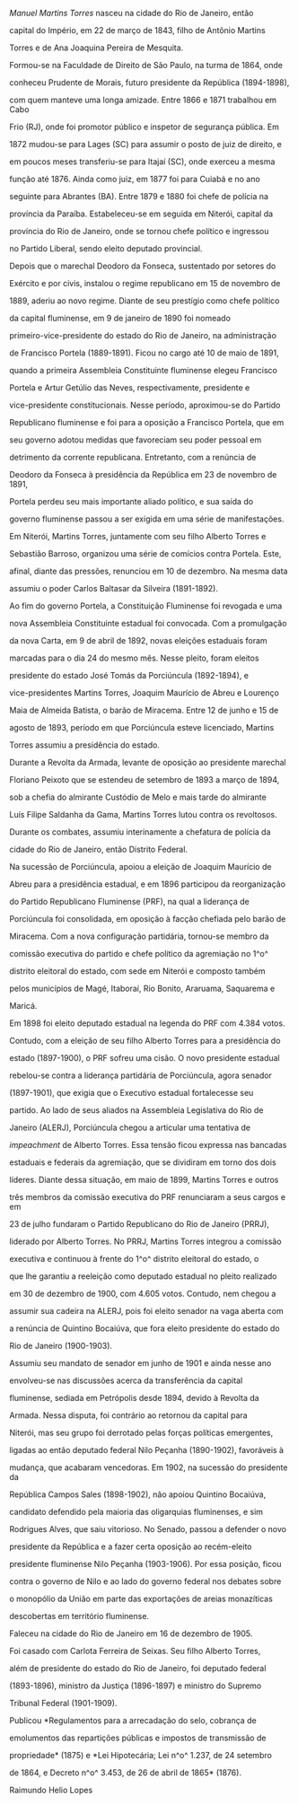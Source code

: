

*Manuel Martins Torres* nasceu na cidade do Rio de Janeiro, então

capital do Império, em 22 de março de 1843, filho de Antônio Martins

Torres e de Ana Joaquina Pereira de Mesquita.



Formou-se na Faculdade de Direito de São Paulo, na turma de 1864, onde

conheceu Prudente de Morais, futuro presidente da República (1894-1898),

com quem manteve uma longa amizade. Entre 1866 e 1871 trabalhou em Cabo

Frio (RJ), onde foi promotor público e inspetor de segurança pública. Em

1872 mudou-se para Lages (SC) para assumir o posto de juiz de direito, e

em poucos meses transferiu-se para Itajaí (SC), onde exerceu a mesma

função até 1876. Ainda como juiz, em 1877 foi para Cuiabá e no ano

seguinte para Abrantes (BA). Entre 1879 e 1880 foi chefe de polícia na

província da Paraíba. Estabeleceu-se em seguida em Niterói, capital da

província do Rio de Janeiro, onde se tornou chefe político e ingressou

no Partido Liberal, sendo eleito deputado provincial.



Depois que o marechal Deodoro da Fonseca, sustentado por setores do

Exército e por civis, instalou o regime republicano em 15 de novembro de

1889, aderiu ao novo regime. Diante de seu prestígio como chefe político

da capital fluminense, em 9 de janeiro de 1890 foi nomeado

primeiro-vice-presidente do estado do Rio de Janeiro, na administração

de Francisco Portela (1889-1891). Ficou no cargo até 10 de maio de 1891,

quando a primeira Assembleia Constituinte fluminense elegeu Francisco

Portela e Artur Getúlio das Neves, respectivamente, presidente e

vice-presidente constitucionais. Nesse período, aproximou-se do Partido

Republicano fluminense e foi para a oposição a Francisco Portela, que em

seu governo adotou medidas que favoreciam seu poder pessoal em

detrimento da corrente republicana. Entretanto, com a renúncia de

Deodoro da Fonseca à presidência da República em 23 de novembro de 1891,

Portela perdeu seu mais importante aliado político, e sua saída do

governo fluminense passou a ser exigida em uma série de manifestações.

Em Niterói, Martins Torres, juntamente com seu filho Alberto Torres e

Sebastião Barroso, organizou uma série de comícios contra Portela. Este,

afinal, diante das pressões, renunciou em 10 de dezembro. Na mesma data

assumiu o poder Carlos Baltasar da Silveira (1891-1892).



Ao fim do governo Portela, a Constituição Fluminense foi revogada e uma

nova Assembleia Constituinte estadual foi convocada. Com a promulgação

da nova Carta, em 9 de abril de 1892, novas eleições estaduais foram

marcadas para o dia 24 do mesmo mês. Nesse pleito, foram eleitos

presidente do estado José Tomás da Porciúncula (1892-1894), e

vice-presidentes Martins Torres, Joaquim Maurício de Abreu e Lourenço

Maia de Almeida Batista, o barão de Miracema. Entre 12 de junho e 15 de

agosto de 1893, período em que Porciúncula esteve licenciado, Martins

Torres assumiu a presidência do estado.



Durante a Revolta da Armada, levante de oposição ao presidente marechal

Floriano Peixoto que se estendeu de setembro de 1893 a março de 1894,

sob a chefia do almirante Custódio de Melo e mais tarde do almirante

Luís Filipe Saldanha da Gama, Martins Torres lutou contra os revoltosos.

Durante os combates, assumiu interinamente a chefatura de polícia da

cidade do Rio de Janeiro, então Distrito Federal.



Na sucessão de Porciúncula, apoiou a eleição de Joaquim Maurício de

Abreu para a presidência estadual, e em 1896 participou da reorganização

do Partido Republicano Fluminense (PRF), na qual a liderança de

Porciúncula foi consolidada, em oposição à facção chefiada pelo barão de

Miracema. Com a nova configuração partidária, tornou-se membro da

comissão executiva do partido e chefe político da agremiação no 1^o^

distrito eleitoral do estado, com sede em Niterói e composto também

pelos municípios de Magé, Itaboraí, Rio Bonito, Araruama, Saquarema e

Maricá.



Em 1898 foi eleito deputado estadual na legenda do PRF com 4.384 votos.

Contudo, com a eleição de seu filho Alberto Torres para a presidência do

estado (1897-1900), o PRF sofreu uma cisão. O novo presidente estadual

rebelou-se contra a liderança partidária de Porciúncula, agora senador

(1897-1901), que exigia que o Executivo estadual fortalecesse seu

partido. Ao lado de seus aliados na Assembleia Legislativa do Rio de

Janeiro (ALERJ), Porciúncula chegou a articular uma tentativa de

*impeachment* de Alberto Torres. Essa tensão ficou expressa nas bancadas

estaduais e federais da agremiação, que se dividiram em torno dos dois

líderes. Diante dessa situação, em maio de 1899, Martins Torres e outros

três membros da comissão executiva do PRF renunciaram a seus cargos e em

23 de julho fundaram o Partido Republicano do Rio de Janeiro (PRRJ),

liderado por Alberto Torres. No PRRJ, Martins Torres integrou a comissão

executiva e continuou à frente do 1^o^ distrito eleitoral do estado, o

que lhe garantiu a reeleição como deputado estadual no pleito realizado

em 30 de dezembro de 1900, com 4.605 votos. Contudo, nem chegou a

assumir sua cadeira na ALERJ, pois foi eleito senador na vaga aberta com

a renúncia de Quintino Bocaiúva, que fora eleito presidente do estado do

Rio de Janeiro (1900-1903).



Assumiu seu mandato de senador em junho de 1901 e ainda nesse ano

envolveu-se nas discussões acerca da transferência da capital

fluminense, sediada em Petrópolis desde 1894, devido à Revolta da

Armada. Nessa disputa, foi contrário ao retornou da capital para

Niterói, mas seu grupo foi derrotado pelas forças políticas emergentes,

ligadas ao então deputado federal Nilo Peçanha (1890-1902), favoráveis à

mudança, que acabaram vencedoras. Em 1902, na sucessão do presidente da

República Campos Sales (1898-1902), não apoiou Quintino Bocaiúva,

candidato defendido pela maioria das oligarquias fluminenses, e sim

Rodrigues Alves, que saiu vitorioso. No Senado, passou a defender o novo

presidente da República e a fazer certa oposição ao recém-eleito

presidente fluminense Nilo Peçanha (1903-1906). Por essa posição, ficou

contra o governo de Nilo e ao lado do governo federal nos debates sobre

o monopólio da União em parte das exportações de areias monazíticas

descobertas em território fluminense.



Faleceu na cidade do Rio de Janeiro em 16 de dezembro de 1905.



Foi casado com Carlota Ferreira de Seixas. Seu filho Alberto Torres,

além de presidente do estado do Rio de Janeiro, foi deputado federal

(1893-1896), ministro da Justiça (1896-1897) e ministro do Supremo

Tribunal Federal (1901-1909).



Publicou *Regulamentos para a arrecadação do selo, cobrança de

emolumentos das repartições públicas e impostos de transmissão de

propriedade* (1875) e *Lei Hipotecária; Lei n^o^ 1.237, de 24 setembro

de 1864, e Decreto n^o^ 3.453, de 26 de abril de 1865* (1876).



Raimundo Helio Lopes



